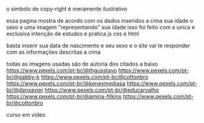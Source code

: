 o simbolo de copy-right é meramente ilustrativo 

essa pagina mostra de acordo com os dados inseridos a cima sua idade o sexo e uma imagem "representando" sua idade
isso foi feito com a unica e exclusiva intenção de estudos e pratica js css e html 

basta inserir sua data de nascimento e seu sexo e o site vai te responder com as informações descritas a cima






todas as imagens usadas são de autoria dos citados a baixo
https://www.pexels.com/pt-br/@thgusstavo
https://www.pexels.com/pt-br/@gabby-k
https://www.pexels.com/pt-br/@cottonbro
https://www.pexels.com/pt-br/@kenexmediasa
https://www.pexels.com/pt-br/@danxavier
https://www.pexels.com/pt-br/@educarvalho
https://www.pexels.com/pt-br/@amina-filkins
https://www.pexels.com/pt-br/@cottonbro



curso em video
